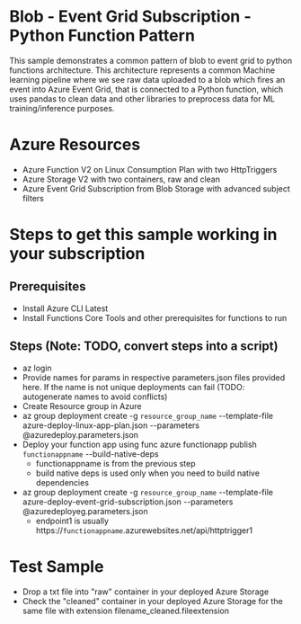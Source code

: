 # Blob - Event Grid Subscription - Python Function Pattern

This sample demonstrates a common pattern of blob to event grid to python functions architecture. This architecture represents a common Machine learning pipeline where
we see raw data uploaded to a blob which fires an event into Azure Event Grid, that is connected to a Python function, which uses pandas to clean data and  other libraries to preprocess data for ML training/inference purposes.

# Azure Resources

- Azure Function V2 on Linux Consumption Plan with two HttpTriggers
- Azure Storage V2 with two containers, raw and clean
- Azure Event Grid Subscription from Blob Storage with advanced subject filters

# Steps to get this sample working in your subscription

## Prerequisites
- Install Azure CLI Latest
- Install Functions Core Tools and other prerequisites for functions to run

## Steps (Note: TODO, convert steps into a script)
- az login
- Provide names for params in respective parameters.json files provided here. If the name is not unique deployments can fail (TODO: autogenerate names to avoid conflicts)
- Create Resource group in Azure
- az group deployment create -g `resource_group_name` --template-file azure-deploy-linux-app-plan.json --parameters @azuredeploy.parameters.json
- Deploy your function app using func azure functionapp publish `functionappname` --build-native-deps
    - functionappname is from the previous step
    - build native deps is used only when you need to build native dependencies
- az group deployment create -g `resource_group_name` --template-file azure-deploy-event-grid-subscription.json --parameters @azuredeployeg.parameters.json
    - endpoint1 is usually https://`functionappname`.azurewebsites.net/api/httptrigger1

# Test Sample

- Drop a txt file into "raw" container in your deployed Azure Storage
- Check the "cleaned" container in your deployed Azure Storage for the same file with extension filename_cleaned.fileextension


